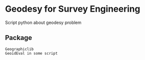 # Geodesy for Survey Engineering

Script python about geodesy problem

## Package

```
Geographiclib
GeoidEval in some script
```

